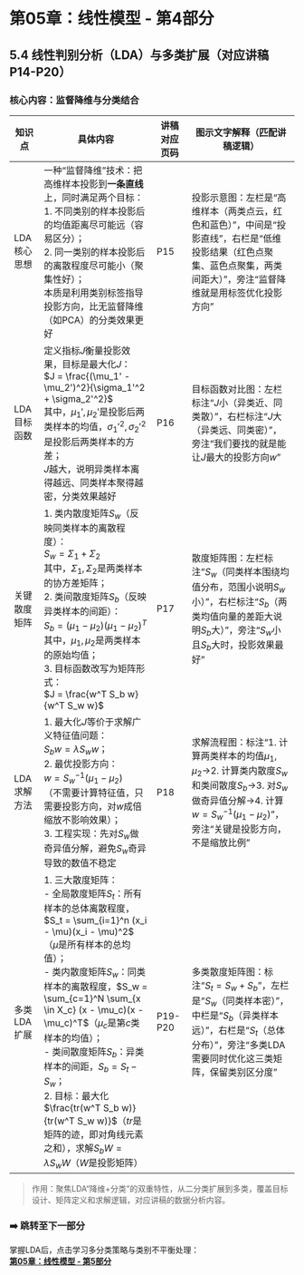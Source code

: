 # 第05章：线性模型 - 第4部分
## 5.4 线性判别分析（LDA）与多类扩展（对应讲稿P14-P20）  
### 核心内容：监督降维与分类结合  
| 知识点         | 具体内容                                                                 | 讲稿对应页码 | 图示文字解释（匹配讲稿逻辑）                          |
|----------------|--------------------------------------------------------------------------|--------------|-------------------------------------------------------|
| LDA核心思想    | 一种“监督降维”技术：把高维样本投影到**一条直线**上，同时满足两个目标：<br>1. 不同类别的样本投影后的均值距离尽可能远（容易区分）；<br>2. 同一类别的样本投影后的离散程度尽可能小（聚集性好）；<br>本质是利用类别标签指导投影方向，比无监督降维（如PCA）的分类效果更好 | P15          | 投影示意图：左栏是“高维样本（两类点云，红色和蓝色）”，中间是“投影直线”，右栏是“低维投影结果（红色点聚集、蓝色点聚集，两类间距大）”，旁注“监督降维就是用标签优化投影方向” |
| LDA目标函数    | 定义指标$J$衡量投影效果，目标是最大化$J$：<br>$J = \frac{(\mu_1' - \mu_2')^2}{\sigma_1'^2 + \sigma_2'^2}$<br>其中，$\mu_1', \mu_2'$是投影后两类样本的均值，$\sigma_1'^2, \sigma_2'^2$是投影后两类样本的方差；<br>$J$越大，说明异类样本离得越远、同类样本聚得越密，分类效果越好 | P16          | 目标函数对比图：左栏标注“$J$小（异类近、同类散）”，右栏标注“$J$大（异类远、同类密）”，旁注“我们要找的就是能让$J$最大的投影方向$w$” |
| 关键散度矩阵   | 1. 类内散度矩阵$S_w$（反映同类样本的离散程度）：<br>$S_w = \Sigma_1 + \Sigma_2$<br>其中，$\Sigma_1, \Sigma_2$是两类样本的协方差矩阵；<br>2. 类间散度矩阵$S_b$（反映异类样本的间距）：<br>$S_b = (\mu_1 - \mu_2)(\mu_1 - \mu_2)^T$<br>其中，$\mu_1, \mu_2$是两类样本的原始均值；<br>3. 目标函数改写为矩阵形式：<br>$J = \frac{w^T S_b w}{w^T S_w w}$ | P17          | 散度矩阵图：左栏标注“$S_w$（同类样本围绕均值分布，范围小说明$S_w$小）”，右栏标注“$S_b$（两类均值向量的差距大说明$S_b$大）”，旁注“$S_w$小且$S_b$大时，投影效果最好” |
| LDA求解方法    | 1. 最大化$J$等价于求解广义特征值问题：<br>$S_b w = \lambda S_w w$；<br>2. 最优投影方向：<br>$w = S_w^{-1} (\mu_1 - \mu_2)$<br>（不需要计算特征值，只需要投影方向，对$w$成倍缩放不影响效果）；<br>3. 工程实现：先对$S_w$做奇异值分解，避免$S_w$奇异导致的数值不稳定 | P18          | 求解流程图：标注“1. 计算两类样本的均值$\mu_1, \mu_2$→2. 计算类内散度$S_w$和类间散度$S_b$→3. 对$S_w$做奇异值分解→4. 计算$w = S_w^{-1}(\mu_1 - \mu_2)$”，旁注“关键是投影方向，不是缩放比例” |
| 多类LDA扩展    | 1. 三大散度矩阵：<br> - 全局散度矩阵$S_t$：所有样本的总体离散程度，$S_t = \sum_{i=1}^n (x_i - \mu)(x_i - \mu)^2$（$\mu$是所有样本的总均值）；<br> - 类内散度矩阵$S_w$：同类样本的离散程度，$S_w = \sum_{c=1}^N \sum_{x \in X_c} (x - \mu_c)(x - \mu_c)^T$（$\mu_c$是第$c$类样本的均值）；<br> - 类间散度矩阵$S_b$：异类样本的间距，$S_b = S_t - S_w$；<br>2. 目标：最大化$\frac{tr(w^T S_b w)}{tr(w^T S_w w)}$（$tr$是矩阵的迹，即对角线元素之和），求解$S_b W = \lambda S_w W$（$W$是投影矩阵） | P19-P20      | 多类散度矩阵图：标注“$S_t = S_w + S_b$”，左栏是“$S_w$（同类样本密）”，中栏是“$S_b$（异类样本远）”，右栏是“$S_t$（总体分布）”，旁注“多类LDA需要同时优化这三类矩阵，保留类别区分度” |

> 作用：聚焦LDA“降维+分类”的双重特性，从二分类扩展到多类，覆盖目标设计、矩阵定义和求解逻辑，对应讲稿的数据分析内容。  

### ➡️ 跳转至下一部分  
掌握LDA后，点击学习多分类策略与类别不平衡处理：  
**[第05章：线性模型 - 第5部分](chter05.md)**
